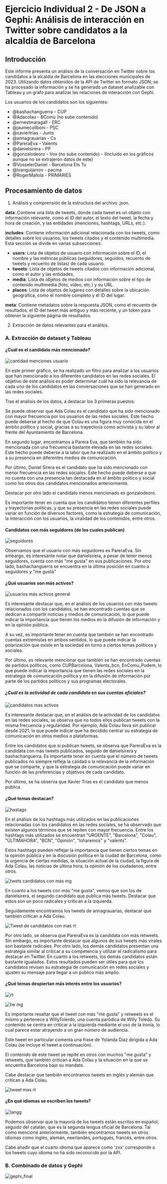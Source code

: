 # Ejercicio Individual 2 - De JSON a Gephi: Análisis de interacción en Twitter sobre candidatos a la alcaldía de Barcelona

## Introducción

Este informe presenta un análisis de la conversación en Twitter sobre los candidatos a la alcaldía de Barcelona en las elecciones municipales de 2023. Utilizando datos obtenidos de la API de Twitter en formato JSON, se ha procesado la información y se ha generado un dataset analizable con Tableau y un grafo para analizar las relaciones de interacción con Gephi.

Los usuarios de los candidatos son los siguientes:

- @bashachanguerra - CUP
- @Adacolau - BComú (no sube contenido)
- @ernestmaragall - ERC
- @jaumecollboni - PSC
- @xaviertrias - Junts
- @annagrauarias - Cs
- @PareraEva - Valents
- @danielsirera - PP
- @gonzalodeoro - Vox (no sube contenido) - (Incluido en los gráficos aunque no se extrajeron datos de este)
- @VosselerDaniel - Barcelona Ets Tu
- @ivanguijarrov - pacma
- @RogerMallola - PRIMÀRIES 

## Procesamiento de datos

1. Análisis y comprensión de la estructura del archivo .json.

 **data**: Contiene una lista de tweets, donde cada tweet es un objeto con información relevante, como el ID del autor, el texto del tweet, la fecha y hora de creación, y las entidades (menciones, hashtags, URLs, etc.).

**includes**: Contiene información adicional relacionada con los tweets, como detalles sobre los usuarios, los tweets citados y el contenido multimedia. Esta sección se divide en varias subsecciones:

   - **users**: Lista de objetos de usuario con información sobre el ID, el nombre y las métricas públicas (seguidores, seguidos, recuento de tweets y recuento de listas) de cada usuario.
   - **tweets**: Lista de objetos de tweets citados con información adicional, como el autor y las entidades.
   - **media**: Lista de objetos de medios con información sobre el tipo de contenido multimedia (foto, video, etc.) y su URL.
   - **places**: Lista de objetos de lugares con detalles sobre la ubicación geográfica, como el nombre completo y el ID del lugar.

**meta**: Contiene metadatos sobre la respuesta JSON, como el recuento de resultados, el ID del tweet más antiguo y más reciente, y un token para obtener la siguiente página de resultados.

2. Extracción de datos relevantes para el análisis.

### A. Extracción de dataset y Tableau

#### ¿Cuál es el candidato más mencionado?

![cantidad menciones usuario](https://user-images.githubusercontent.com/116378134/235542453-767e88ef-c6db-4c70-a616-5e72eb572ad6.PNG)

En este primer gráfico, se ha realizado un filtro para analizar a los usuarios que han mencionado a los diferentes candidatos en las redes sociales. El objetivo de este análisis es poder determinar cuál ha sido la relevancia de cada uno de los candidatos en las conversaciones que se han generado en las redes sociales.

Tras el análisis de los datos, a destacar los 3 primeras puestos:

Se puede observar que Ada Colau es el candidato que ha sido mencionado con mayor frecuencia por los usuarios de las redes sociales. Este hecho puede deberse al hecho de que Colau es una figura muy conocida en el ámbito político y social, gracias a su trayectoria como activista y su labor al frente del Ayuntamiento de Barcelona.

En segundo lugar, encontramos a Parera Eva, que también ha sido mencionada con una frecuencia bastante elevada en las redes sociales. Este hecho puede deberse a la labor que ha realizado en el ámbito político y a su presencia en diferentes medios de comunicación.

Por último, Daniel Sirera es el candidato que ha sido mencionado con menor frecuencia en las redes sociales. Este hecho puede deberse a que no cuenta con una presencia tan destacada en el ámbito político y social como los otros dos candidatos mencionados anteriormente.

Destacar por otro lado el candidato menos mencionado es gonzalodeoro.

Es importante tener en cuenta que los candidatos tienen diferentes perfiles y trayectorias políticas, y que su presencia en las redes sociales puede variar en función de diversos factores, como la estrategia de comunicación, la interacción con los usuarios, la viralidad de los contenidos, entre otros.

#### Candidatos con más seguidores (de los cuales publican)

![seguidores](https://user-images.githubusercontent.com/116378134/235714175-20e2d506-cbb2-4a4f-88c9-52f09ef253b6.PNG)

Observamos que el usuario con más seguidores es PareraEva. Sin embargo, es interesante notar que danielsirera, a pesar de tener menos seguidores, cuenta con más "me gusta" en sus publicaciones. Por otro lado, bashachanguerra se encuentra en la última posición en cuanto a seguidores y "me gusta"

#### ¿Qué usuarios son más activos?

![usuarios más activos general](https://user-images.githubusercontent.com/116378134/235542471-8c27aae2-8e2d-4e92-8399-7423d81e4397.PNG)

Es interesante destacar que, en el análisis de los usuarios con más tweets relacionados con los candidatos, se han encontrado cuentas que se dedican a compartir noticias y medios de comunicación, lo que puede indicar la importancia que tienen los medios en la difusión de información y en la opinión pública.

A su vez, es importante tener en cuenta que también se han encontrado cuentas extremistas en ambos sentidos, lo que puede indicar la polarización que existe en la sociedad en torno a ciertos temas políticos y sociales.

Por último, es relevante mencionar que también se han encontrado cuentas de partidos políticos, como CUPBarcelona, Valents_bcn, EnComu_Podem, lo que puede indicar la importancia que tienen las redes sociales en la estrategia de comunicación política y en la difusión de información por parte de los partidos políticos y sus programas electorales.

##### ¿Cuál es la actividad de cada candidato en sus cuentas oficiales? 

![candidatos mas activos](https://user-images.githubusercontent.com/116378134/235545054-5db2ba92-0f54-4853-973a-8c47cb8ab68a.PNG)

Es interesante destacar que, en el análisis de la actividad de los candidatos en las redes sociales, se observa que no todos ellos publican tweets con la misma frecuencia y regularidad. Por ejemplo, Ada Colau lleva sin publicar desde 2021, lo que puede indicar que ha decidido centrar su estrategia de comunicación en otros medios o plataformas.

Entre los candidatos que sí publican tweets, se observa que PareraEva es la candidata con más tweets publicados, seguido de danielsirera y bashachanguerra. Es importante tener en cuenta que el número de tweets publicados no siempre refleja la calidad o la relevancia de la información que se comparte, y que la estrategia de comunicación puede variar en función de las preferencias y objetivos de cada candidato.

Por último, se ha observa que Xavier Trias es el candidato que menos publica.

#### ¿Qué temas destacan?

![hastags](https://user-images.githubusercontent.com/116378134/235701825-8be856e6-d893-4241-823a-6471f5b32c07.PNG)

En el análisis de los hashtags más utilizados en las publicaciones relacionadas con los candidatos en las redes sociales, se ha observado que existen algunos términos que se repiten con mayor frecuencia. Entre los hashtags más utilizados se encuentran "URGENTE", "Barcelona", "Colau", "ÚLTIMAHORA", "BCN", "Opinión", "loharemos" y "valents".

Estos hashtags pueden reflejar la importancia que tienen ciertos temas en la opinión pública y en la discusión política en la ciudad de Barcelona, como la urgencia de ciertas medidas, la situación actual de la ciudad, la figura de Ada Colau, las noticias de última hora, la opinión de los ciudadanos, entre otros.

![twets candidatos con más mg](https://user-images.githubusercontent.com/116378134/235547173-1af8f803-ef48-4f64-8399-7601ea1eb5ec.PNG)

En cuanto a los tweets con más "me gusta", vemos que son los de danielsirera, el segundo candidato que publica más tweets. Destacar que estos son un poco radicales y critican a la izquierda.

Seguidamente encontramos los tweets de annagrauarias, destacar que también critican a Ada Colau.

![Tweet de candidatos con mas rt](https://user-images.githubusercontent.com/116378134/235547455-d1eeea11-709d-4ffa-a7f3-fc161075e441.PNG)

Por otro lado, se observa que PareraEva es la candidata con más retweets. Sin embargo, es importante destacar que algunos de sus tweets más virales son bastante radicales. Por otro lado, los demás candidatos presentan una estrategia similar al criticar a su competencia y utilizar el radicalismo para destacar en Twitter. En cuanto a los retweets, los demás candidatos están bastante igualados. Estos resultados pueden ser útiles para que los candidatos revisen su estrategia de comunicación en redes sociales y ajusten su mensaje para llegar a un público más amplio.

#### ¿Qué temas despiertan más interés entre los usuarios?

![rt](https://user-images.githubusercontent.com/116378134/235543619-37ff62fc-dd1f-47c8-93dd-693afc059331.PNG)

![tw mg](https://user-images.githubusercontent.com/116378134/235543635-93b7c54f-4789-4dfa-b936-c311fbfb2cf9.PNG)

Es importante resaltar que el tweet con más "me gusta" y retweets es el mismo y pertenece a WillyTolerdo, una cuenta paródica de Willy Toledo. Su contenido se centra en criticar a la izquierda mediante el uso de la ironía, lo cual parece estar atrayendo a un gran número de audiencia.

Este tweet en particular comenta una frase de Yolanda Díaz dirigida a Ada Colau (se incluye el tweet a continuación).

El contenido de este tweet se repite en otros con muchos "me gusta" y retweets, que también critican a Ada Colau y la situación en la que se encuentra Barcelona bajo su mandato.

Cabe destacar que también encontramos tweets en inglés y alemán que critican a Ada Colau.

![tweet mas rt](https://user-images.githubusercontent.com/116378134/235547593-2c812611-e9ca-4aca-9c50-80093a0fe011.PNG)

#### ¿En qué idiomas se escriben los tweets?

![langg](https://user-images.githubusercontent.com/116378134/235736683-7f040118-894d-40c5-9ae2-282c359be5d8.PNG)

Podemos observar que la mayoría de los tweets están escritos en español, seguido del catalán, que es la segunda lengua oficial de Barcelona. Tal como mencioné anteriormente, también encontramos tweets en otros idiomas como inglés, alemán, neerlandés, portugués, francés, entre otros.

Cabe añadir que el cuarto idioma que aparece como 'zxx' corresponde a los tweets cuyo idioma no ha sido reconocido por la API.

### B. Combinado de datos y Gephi

![gephi_final](https://user-images.githubusercontent.com/116378134/235697169-b6263c75-aec8-444a-b7c0-cfab5c56813e.png)
